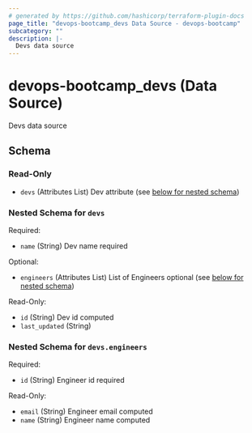 ```yaml
---
# generated by https://github.com/hashicorp/terraform-plugin-docs
page_title: "devops-bootcamp_devs Data Source - devops-bootcamp"
subcategory: ""
description: |-
  Devs data source
---
```


# devops-bootcamp_devs (Data Source)

Devs data source



<!-- schema generated by tfplugindocs -->
## Schema

### Read-Only

- `devs` (Attributes List) Dev attribute (see [below for nested schema](#nestedatt--devs))

<a id="nestedatt--devs"></a>
### Nested Schema for `devs`

Required:

- `name` (String) Dev name required

Optional:

- `engineers` (Attributes List) List of Engineers optional (see [below for nested schema](#nestedatt--devs--engineers))

Read-Only:

- `id` (String) Dev id computed
- `last_updated` (String)

<a id="nestedatt--devs--engineers"></a>
### Nested Schema for `devs.engineers`

Required:

- `id` (String) Engineer id required

Read-Only:

- `email` (String) Engineer email computed
- `name` (String) Engineer name computed

